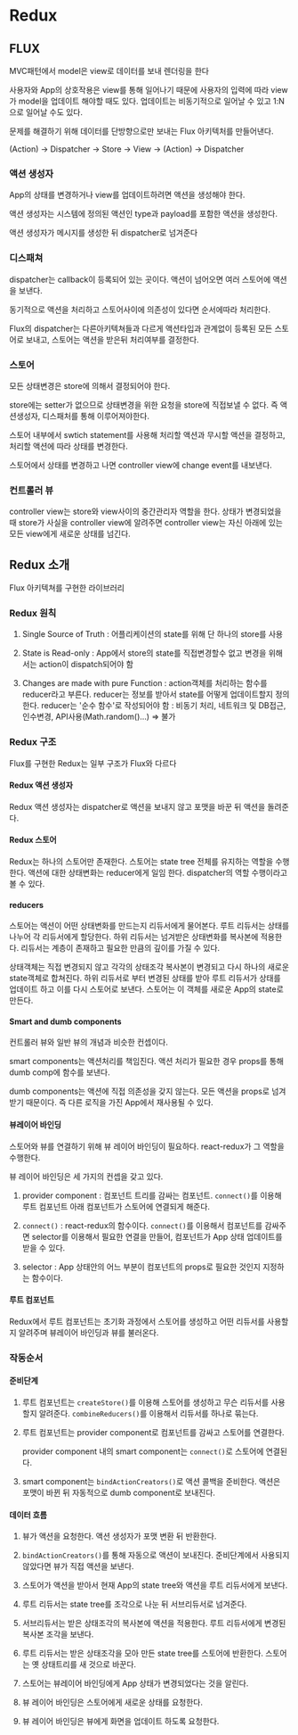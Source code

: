 # Redux

## FLUX

MVC패턴에서 model은 view로 데이터를 보내 렌더링을 한다

사용자와 App의 상호작용은 view를 통해 일어나기 때문에 사용자의 입력에 따라 view가 model을 업데이트 해야할 때도 있다.
업데이트는 비동기적으로 일어날 수 있고 1:N으로 일어날 수도 있다.

문제를 해결하기 위해 데이터를 단방향으로만 보내는 Flux 아키텍처를 만들어낸다.

(Action) -> Dispatcher -> Store -> View -> (Action) -> Dispatcher

### 액션 생성자

App의 상태를 변경하거나 view를 업데이트하려면 액션을 생성해야 한다.

액션 생성자는 시스템에 정의된 액션인 type과 payload를 포함한 액션을 생성한다.

액션 생성자가 메시지를 생성한 뒤 dispatcher로 넘겨준다

### 디스패쳐

dispatcher는 callback이 등록되어 있는 곳이다. 액션이 넘어오면 여러 스토어에 액션을 보낸다.

동기적으로 액션을 처리하고 스토어사이에 의존성이 있다면 순서에따라 처리한다.

Flux의 dispatcher는 다른아키텍쳐들과 다르게 액션타입과 관계없이 등록된 모든 스토어로 보내고, 스토어는 액션을 받은뒤 처리여부를 결정한다.

### 스토어

모든 상태변경은 store에 의해서 결정되어야 한다.

store에는 setter가 없으므로 상태변경을 위한 요청을 store에 직접보낼 수 없다. 즉 액션생성자, 디스패처를 통해 이루어져야한다.

스토어 내부에서 swtich statement를 사용해 처리할 액션과 무시할 액션을 결정하고, 처리할 액션에 따라 상태를 변경한다.

스토어에서 상태를 변경하고 나면 controller view에 change event를 내보낸다.

### 컨트롤러 뷰

controller view는 store와 view사이의 중간관리자 역할을 한다.
상태가 변경되었을 때 store가 사실을 controller view에 알려주면 controller view는 자신 아래에 있는 모든 view에게 새로운 상태를 넘긴다.

## Redux 소개

Flux 아키텍쳐를 구현한 라이브러리

### Redux 원칙

1. Single Source of Truth : 어플리케이션의 state를 위해 단 하나의 store를 사용

1. State is Read-only : App에서 store의 state를 직접변경할수 없고 변경을 위해서는 action이 dispatch되어야 함

1. Changes are made with pure Function : action객체를 처리하는 함수를 reducer라고 부른다.
  reducer는 정보를 받아서 state를 어떻게 업데이트할지 정의한다.
  reducer는 '순수 함수'로 작성되어야 함 : 비동기 처리, 네트워크 및 DB접근, 인수변경, API사용(Math.random()...) => 불가

### Redux 구조

Flux를 구현한 Redux는 일부 구조가 Flux와 다르다

#### Redux 액션 생성자

Redux 액션 생성자는 dispatcher로 액션을 보내지 않고 포맷을 바꾼 뒤 액션을 돌려준다.

#### Redux 스토어

Redux는 하나의 스토어만 존재한다. 스토어는 state tree 전체를 유지하는 역할을 수행한다.
액션에 대한 상태변화는 reducer에게 일임 한다. dispatcher의 역할 수행이라고 볼 수 있다.

#### reducers

스토어는 액션이 어떤 상태변화를 만드는지 리듀서에게 물어본다. 루트 리듀서는 상태를 나누어 각 리듀서에게 할당한다.
하위 리듀서는 넘겨받은 상태변화를 복사본에 적용한다. 리듀서는 계층이 존재하고 필요한 만큼의 깊이를 가질 수 있다.

상태객체는 직접 변경되지 않고 각각의 상태조각 복사본이 변경되고 다시 하나의 새로운 state객체로 합쳐진다.
하위 리듀서로 부터 변경된 상태를 받아 루트 리듀서가 상태를 업데이트 하고 이를 다시 스토어로 보낸다.
스토어는 이 객체를 새로운 App의 state로 만든다.

#### Smart and dumb components

컨트롤러 뷰와 일반 뷰의 개념과 비슷한 컨셉이다.

smart components는 액션처리를 책임진다. 액션 처리가 필요한 경우 props를 통해 dumb comp에 함수를 보낸다.

dumb components는 액션에 직접 의존성을 갖지 않는다. 모든 액션을 props로 넘겨받기 때문이다.
즉 다른 로직을 가진 App에서 재사용될 수 있다.

#### 뷰레이어 바인딩

스토어와 뷰를 연결하기 위해 뷰 레이어 바인딩이 필요하다. react-redux가 그 역할을 수행한다.

뷰 레이어 바인딩은 세 가지의 컨셉을 갖고 있다.

1. provider component : 컴포넌트 트리를 감싸는 컴포넌트.
  `connect()`를 이용해 루트 컴포넌트 아래 컴포넌트가 스토어에 연결되게 해준다.

1. `connect()` : react-redux의 함수이다.
  `connect()`를 이용해서 컴포넌트를 감싸주면 selector를 이용해서 필요한 연결을 만들어, 컴포넌트가 App 상태 업데이트를 받을 수 있다.

1. selector : App 상태안의 어느 부분이 컴포넌트의 props로 필요한 것인지 지정하는 함수이다.

#### 루트 컴포넌트

Redux에서 루트 컴포넌트는 초기화 과정에서 스토어를 생성하고 어떤 리듀서를 사용할지 알려주며 뷰레이어 바인딩과 뷰를 불러온다.

### 작동순서

#### 준비단계

1. 루트 컴포넌트는 `createStore()`를 이용해 스토어를 생성하고 무슨 리듀서를 사용할지 알려준다.
  `combineReducers()`를 이용해서 리듀서를 하나로 묶는다.

1. 루트 컴포넌트는 provider component로 컴포넌트를 감싸고 스토어를 연결한다.

    provider component 내의 smart component는 `connect()`로 스토어에 연결된다.

1. smart component는 `bindActionCreators()`로 액션 콜백을 준비한다. 액션은 포맷이 바뀐 뒤 자동적으로 dumb component로 보내진다.

#### 데이터 흐름

1. 뷰가 액션을 요청한다. 액션 생성자가 포맷 변환 뒤 반환한다.

1. `bindActionCreators()`를 통해 자동으로 액션이 보내진다. 준비단계에서 사용되지 않았다면 뷰가 직접 액션을 보낸다.

1. 스토어가 액션을 받아서 현재 App의 state tree와 액션을 루트 리듀서에게 보낸다.

1. 루트 리듀서는 state tree를 조각으로 나눈 뒤 서브리듀서로 넘겨준다.

1. 서브리듀서는 받은 상태조각의 복사본에 액션을 적용한다. 루트 리듀서에게 변경된 복사본 조각을 보낸다.

1. 루트 리듀서는 받은 상태조각을 모아 만든 state tree를 스토어에 반환한다. 스토어는 옛 상태트리를 새 것으로 바꾼다.

1. 스토어는 뷰레이어 바인딩에게 App 상태가 변경되었다는 것을 알린다.

1. 뷰 레이어 바인딩은 스토어에게 새로운 상태를 요청한다.

1. 뷰 레이어 바인딩은 뷰에게 화면을 업데이트 하도록 요청한다.
